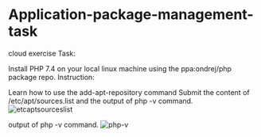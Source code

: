 # Application-package-management-task
cloud exercise
Task:

Install PHP 7.4 on your local linux machine using the ppa:ondrej/php package repo.
Instruction:

Learn how to use the add-apt-repository command
Submit the content of /etc/apt/sources.list and the output of php -v command.
![etcaptsourceslist](https://user-images.githubusercontent.com/104599818/189953870-4490072b-3bba-43e1-9f54-2f48948b910c.png)


 output of php -v command.
![php-v](https://user-images.githubusercontent.com/104599818/189954742-0de602c3-02ba-4146-a036-25aa67f9e882.png)
